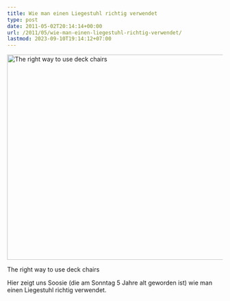 ```yaml
---
title: Wie man einen Liegestuhl richtig verwendet
type: post
date: 2011-05-02T20:14:14+00:00
url: /2011/05/wie-man-einen-liegestuhl-richtig-verwendet/
lastmod: 2023-09-10T19:14:12+07:00
---
```

<div class="image media">
  <a href="http://www.flickr.com/photos/schreibblogade/5682725231/" title="The right way to use deck chairs by Patrick Kollitsch, on Flickr"><img src="//farm6.static.flickr.com/5143/5682725231_00eb55e765_z.jpg" width="640" height="480" alt="The right way to use deck chairs" /></a></p>

  <p>
    The right way to use deck chairs
  </p>
</div>

Hier zeigt uns Soosie (die am Sonntag 5 Jahre alt geworden ist) wie man einen Liegestuhl richtig verwendet.
